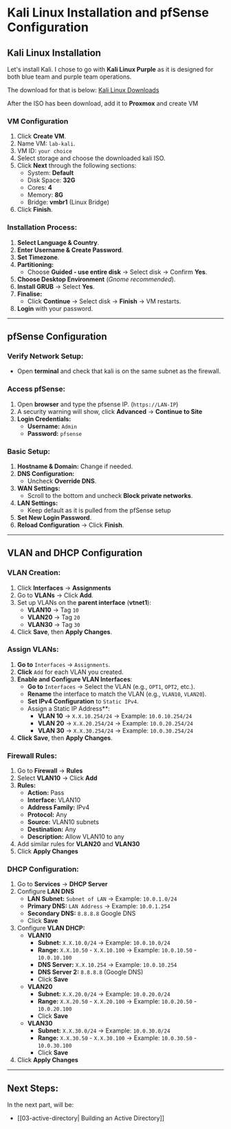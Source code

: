 # Kali Linux Installation and pfSense Configuration

## Kali Linux Installation
Let's install Kali. I chose to go with **Kali Linux Purple** as it is designed for both blue team and purple team operations.  

The download for that is below:
[Kali Linux Downloads](https://www.kali.org/get-kali/#kali-installer-images)

After the ISO has been download, add it to **Proxmox** and create VM

### VM Configuration
1. Click **Create VM**.
2. Name VM: `lab-kali`.
3. VM ID: `your choice`
4. Select storage and choose the downloaded kali ISO.
5. Click **Next** through the following sections:
	- System: **Default**
	- Disk Space: **32G**
	- Cores: **4**
	- Memory: **8G**
	- Bridge: **vmbr1** (Linux Bridge)
1. Click **Finish**.

### Installation Process:
1. **Select Language & Country**.  
2. **Enter Username & Create Password**.  
3. **Set Timezone**.  
4. **Partitioning:**  
	- Choose **Guided - use entire disk** → Select disk → Confirm **Yes**.  
5. **Choose Desktop Environment** (*Gnome recommended*).  
6. **Install GRUB** → Select **Yes**.  
7. **Finalise:**  
	- Click **Continue** → Select disk → **Finish** → VM restarts.  
8. **Login** with your password.

---

## pfSense Configuration

### Verify Network Setup:
- Open **terminal** and check that kali is on the same subnet as the firewall.

### Access pfSense:
1. Open **browser** and type the pfsense IP. (`https://LAN-IP`)
2. A security warning will show, click **Advanced** → **Continue to Site**
3. **Login Credentials:**
    - **Username:** `Admin`
    - **Password:** `pfsense`
  
### Basic Setup:
1. **Hostname & Domain:** Change if needed.
2. **DNS Configuration:**
	- Uncheck **Override DNS**.
3. **WAN Settings:**  
	- Scroll to the bottom and uncheck **Block private networks**.
4. **LAN Settings:**
	- Keep default as it is pulled from the pfSense setup
5. **Set New Login Password**.
6. **Reload Configuration** → Click **Finish**.

---

## VLAN and DHCP Configuration

### VLAN Creation:
1. Click **Interfaces** → **Assignments**
2. Go to **VLANs** → Click **Add**.
3. Set up VLANs on the **parent interface** (**vtnet1**):
	- **VLAN10** → Tag `10`
	- **VLAN20** → Tag `20`
	- **VLAN30** → Tag `30`
4. Click **Save**, then **Apply Changes**.

### Assign VLANs:

1. **Go to** `Interfaces` → `Assignments`. 
2. **Click** `Add` for each VLAN you created.
3. **Enable and Configure VLAN Interfaces**:
	- **Go to** `Interfaces` → Select the VLAN (e.g., `OPT1`, `OPT2`, etc.).
	- **Rename** the interface to match the VLAN (e.g., `VLAN10`, `VLAN20`).
	- **Set IPv4 Configuration** to `Static IPv4`.
	- Assign a Static IP Address**:
		- **VLAN 10** → `X.X.10.254/24` → Example: `10.0.10.254/24`
		- **VLAN 20** → `X.X.20.254/24` → Example: `10.0.20.254/24`
		- **VLAN 30** → `X.X.30.254/24` → Example: `10.0.30.254/24`
4. **Click Save**, then **Apply Changes**.
### Firewall Rules:
1. Go to **Firewall** → **Rules**
2. Select **VLAN10** → Click **Add**
3. **Rules:**
	- **Action:** Pass
	- **Interface:** VLAN10
	- **Address Family:** IPv4
	- **Protocol:** Any
	- **Source:** VLAN10 subnets
	- **Destination:** Any
	- **Description:** Allow VLAN10 to any
4. Add similar rules for **VLAN20** and **VLAN30**
5. Click **Apply Changes**

### DHCP Configuration:
1. Go to **Services** → **DHCP Server**
2. Configure **LAN DNS**
	- **LAN Subnet:** `Subnet of LAN` → Example: `10.0.1.0/24`
	- **Primary DNS:** `LAN Address` → Example: `10.0.1.254`
	- **Secondary DNS:** `8.8.8.8` Google DNS
	- Click **Save**
3. Configure **VLAN DHCP:**
	- **VLAN10**
		- **Subnet:** `X.X.10.0/24` → Example: `10.0.10.0/24`
		- **Range:**  `X.X.10.50` - `X.X.10.100` → Example: `10.0.10.50` - `10.0.10.100`
		- **DNS Server:** `X.X.10.254` → Example: `10.0.10.254`
		- **DNS Server 2:** `8.8.8.8` (Google DNS)
		- Click **Save**
	- **VLAN20**
		- **Subnet:** `X.X.20.0/24` → Example: `10.0.20.0/24`
		- **Range:**  `X.X.20.50` - `X.X.20.100` → Example: `10.0.20.50` - `10.0.20.100`
		- Click **Save**
	- **VLAN30**
		- **Subnet:** `X.X.30.0/24` → Example: `10.0.30.0/24`
		- **Range:**  `X.X.30.50` - `X.X.30.100` → Example: `10.0.30.50` - `10.0.30.100`
		- Click **Save**
4. Click **Apply Changes** 

---
## Next Steps:
In the next part, will be:
- [[03-active-directory| Building an Active Directory]]
